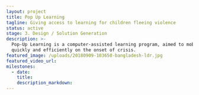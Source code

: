 ```yaml
---
layout: project
title: Pop Up Learning
tagline: Giving access to learning for children fleeing violence
status: active
stage: 3. Design / Solution Generation
description: >-
  Pop-Up Learning is a computer-assisted learning program, aimed to mobilize
  quickly and efficiently on the onset of crisis.
featured_image: /uploads/20180909-103650-bangladesh-ldr.jpg
featured_video_url:
milestones:
  - date:
    title:
    description_markdown:
---
```


